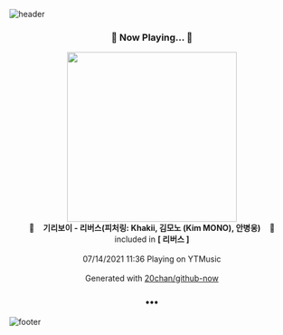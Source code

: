![header](https://capsule-render.vercel.app/api?type=wave&height=170&section=header&text=Hi.%20I'm%20SHIFT&fontColor=090707&fontAlignX=45&fontAlignY=65&fontSize=100)

<h3 align="center">🎵 Now Playing... 🎵</h3>
<p align="center">
  <a href="https://music.youtube.com/watch?v=RHf6hF9PmA0">
    <img width="300" src="https://lh3.googleusercontent.com/S9nLGLFQqxEbP8Y3xkFgm3Yn5YiT9qJ8AU3apAuflOzsTw67o_jOpdHiVjIUBHColXe3_5AkWoojUTxO">
  </a>
  <br>
  🎵&nbsp&nbsp&nbsp <b>기리보이 - 리버스(피처링: Khakii, 김모노 (Kim MONO), 안병웅)</b> &nbsp&nbsp&nbsp🎵
  <br>
  included in <b>[ 리버스 ]</b>
  
  <br />
  <br />
  07/14/2021 11:36 Playing on YTMusic
  <br />
  <br />
  Generated with <a href="https://github.com/20chan/github-now">20chan/github-now</a>
</p>

<h3 align="center">•••</h3>

![footer](https://capsule-render.vercel.app/api?type=wave&height=150&section=footer)
